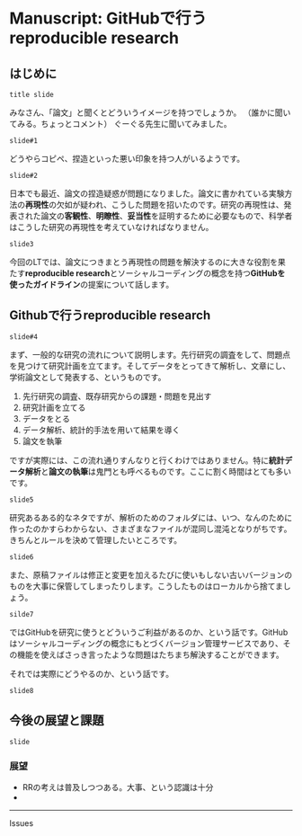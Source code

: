 Manuscript: GitHubで行うreproducible research
====== 

## はじめに

`title slide`

みなさん、「論文」と聞くとどういうイメージを持つでしょうか。
（誰かに聞いてみる。ちょっとコメント）
ぐーぐる先生に聞いてみました。

`slide#1`

どうやらコピペ、捏造といった悪い印象を持つ人がいるようです。

`slide#2`

日本でも最近、論文の捏造疑惑が問題になりました。論文に書かれている実験方法の**再現性**の欠如が疑われ、こうした問題を招いたのです。研究の再現性は、発表された論文の**客観性**、**明瞭性**、**妥当性**を証明するために必要なもので、科学者はこうした研究の再現性を考えていなければなりません。

`slide3`

今回のLTでは、論文につきまとう再現性の問題を解決するのに大きな役割を果たす**reproducible research**とソーシャルコーディングの概念を持つ**GitHubを使ったガイドライン**の提案について話します。

## Githubで行うreproducible research

`slide#4`

まず、一般的な研究の流れについて説明します。先行研究の調査をして、問題点を見つけて研究計画を立てます。そしてデータをとってきて解析し、文章にし、学術論文として発表する、というものです。

> 
1. 先行研究の調査、既存研究からの課題・問題を見出す
2. 研究計画を立てる
3. データをとる
4. データ解析、統計的手法を用いて結果を導く
5. 論文を執筆


ですが実際には、この流れ通りすんなりと行くわけではありません。特に**統計データ解析**と**論文の執筆**は鬼門とも呼べるものです。ここに割く時間はとても多いです。

`slide5`

研究あるある的なネタですが、解析のためのフォルダには、いつ、なんのために作ったのかすらわからない、さまざまなファイルが混同し混沌となりがちです。きちんとルールを決めて管理したいところです。

`slide6`

また、原稿ファイルは修正と変更を加えるたびに使いもしない古いバージョンのものを大事に保管してしまったりします。こうしたものはローカルから捨てましょう。

`silde7`

ではGitHubを研究に使うとどういうご利益があるのか、という話です。GitHubはソーシャルコーディングの概念にもとづくバージョン管理サービスであり、その機能を使えばさっき言ったような問題はたちまち解決することができます。

それでは実際にどうやるのか、という話です。

`slide8`
## 今後の展望と課題

`slide`

### 展望

* RRの考えは普及しつつある。大事、という認識は十分
* 


* * *

Issues

